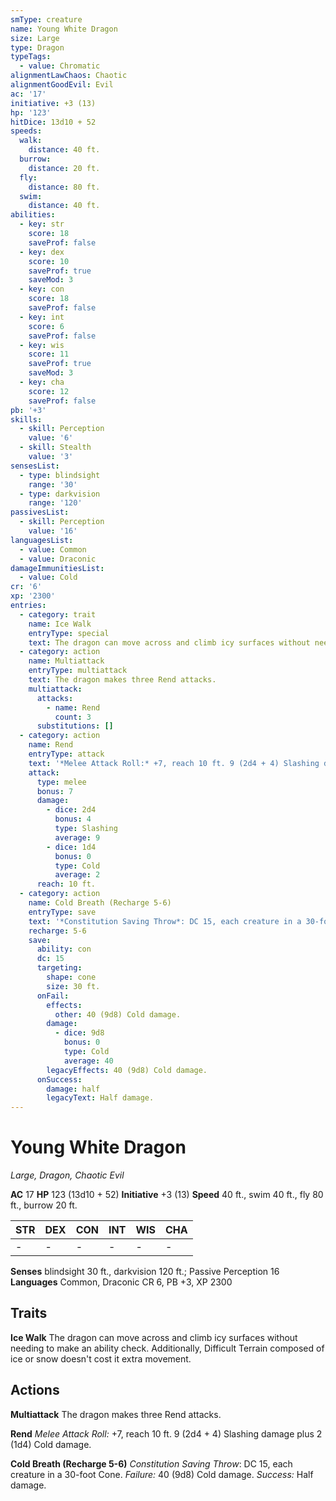 ```yaml
---
smType: creature
name: Young White Dragon
size: Large
type: Dragon
typeTags:
  - value: Chromatic
alignmentLawChaos: Chaotic
alignmentGoodEvil: Evil
ac: '17'
initiative: +3 (13)
hp: '123'
hitDice: 13d10 + 52
speeds:
  walk:
    distance: 40 ft.
  burrow:
    distance: 20 ft.
  fly:
    distance: 80 ft.
  swim:
    distance: 40 ft.
abilities:
  - key: str
    score: 18
    saveProf: false
  - key: dex
    score: 10
    saveProf: true
    saveMod: 3
  - key: con
    score: 18
    saveProf: false
  - key: int
    score: 6
    saveProf: false
  - key: wis
    score: 11
    saveProf: true
    saveMod: 3
  - key: cha
    score: 12
    saveProf: false
pb: '+3'
skills:
  - skill: Perception
    value: '6'
  - skill: Stealth
    value: '3'
sensesList:
  - type: blindsight
    range: '30'
  - type: darkvision
    range: '120'
passivesList:
  - skill: Perception
    value: '16'
languagesList:
  - value: Common
  - value: Draconic
damageImmunitiesList:
  - value: Cold
cr: '6'
xp: '2300'
entries:
  - category: trait
    name: Ice Walk
    entryType: special
    text: The dragon can move across and climb icy surfaces without needing to make an ability check. Additionally, Difficult Terrain composed of ice or snow doesn't cost it extra movement.
  - category: action
    name: Multiattack
    entryType: multiattack
    text: The dragon makes three Rend attacks.
    multiattack:
      attacks:
        - name: Rend
          count: 3
      substitutions: []
  - category: action
    name: Rend
    entryType: attack
    text: '*Melee Attack Roll:* +7, reach 10 ft. 9 (2d4 + 4) Slashing damage plus 2 (1d4) Cold damage.'
    attack:
      type: melee
      bonus: 7
      damage:
        - dice: 2d4
          bonus: 4
          type: Slashing
          average: 9
        - dice: 1d4
          bonus: 0
          type: Cold
          average: 2
      reach: 10 ft.
  - category: action
    name: Cold Breath (Recharge 5-6)
    entryType: save
    text: '*Constitution Saving Throw*: DC 15, each creature in a 30-foot Cone. *Failure:*  40 (9d8) Cold damage. *Success:*  Half damage.'
    recharge: 5-6
    save:
      ability: con
      dc: 15
      targeting:
        shape: cone
        size: 30 ft.
      onFail:
        effects:
          other: 40 (9d8) Cold damage.
        damage:
          - dice: 9d8
            bonus: 0
            type: Cold
            average: 40
        legacyEffects: 40 (9d8) Cold damage.
      onSuccess:
        damage: half
        legacyText: Half damage.
---
```


# Young White Dragon
*Large, Dragon, Chaotic Evil*

**AC** 17
**HP** 123 (13d10 + 52)
**Initiative** +3 (13)
**Speed** 40 ft., swim 40 ft., fly 80 ft., burrow 20 ft.

| STR | DEX | CON | INT | WIS | CHA |
| --- | --- | --- | --- | --- | --- |
| - | - | - | - | - | - |

**Senses** blindsight 30 ft., darkvision 120 ft.; Passive Perception 16
**Languages** Common, Draconic
CR 6, PB +3, XP 2300

## Traits

**Ice Walk**
The dragon can move across and climb icy surfaces without needing to make an ability check. Additionally, Difficult Terrain composed of ice or snow doesn't cost it extra movement.

## Actions

**Multiattack**
The dragon makes three Rend attacks.

**Rend**
*Melee Attack Roll:* +7, reach 10 ft. 9 (2d4 + 4) Slashing damage plus 2 (1d4) Cold damage.

**Cold Breath (Recharge 5-6)**
*Constitution Saving Throw*: DC 15, each creature in a 30-foot Cone. *Failure:*  40 (9d8) Cold damage. *Success:*  Half damage.
